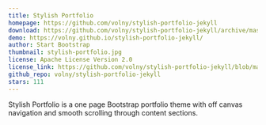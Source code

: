 ```yaml
---
title: Stylish Portfolio
homepage: https://github.com/volny/stylish-portfolio-jekyll
download: https://github.com/volny/stylish-portfolio-jekyll/archive/master.zip
demo: https://volny.github.io/stylish-portfolio-jekyll/
author: Start Bootstrap
thumbnail: stylish-portfolio.jpg
license: Apache License Version 2.0
license_link: https://github.com/volny/stylish-portfolio-jekyll/blob/master/LICENSE
github_repo: volny/stylish-portfolio-jekyll
stars: 111
---
```


Stylish Portfolio is a one page Bootstrap portfolio theme with off
canvas navigation and smooth scrolling through content sections.
